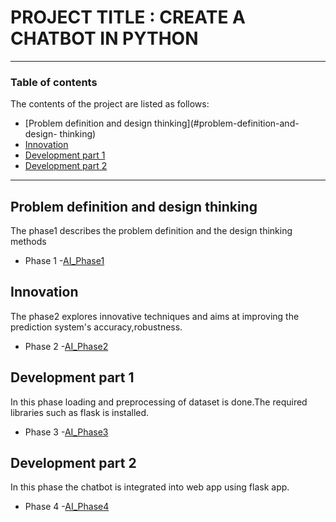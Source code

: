 # PROJECT TITLE : CREATE A CHATBOT IN PYTHON
---
### Table of contents
The contents of the project are listed as follows:
- [Problem definition and design thinking](#problem-definition-and-design-
thinking)
- [Innovation](#innovation)
- [Development part 1](#development-part-1)
- [Development part 2](#development-part-2)
---
## Problem definition and design thinking
The phase1 describes the problem definition and the design thinking methods
- Phase 1 -[AI_Phase1](https://github.com/Keerthikaiva/keerthi/blob/main/AI_Phase1.docx)
## Innovation
The phase2 explores innovative techniques and aims at improving the prediction
system&#39;s accuracy,robustness.
- Phase 2 -[AI_Phase2](https://github.com/Keerthikaiva/keerthi/blob/main/AI_Phase2-1.pdf)
## Development part 1
In this phase loading and preprocessing of dataset is done.The required
libraries such as flask is installed.
- Phase 3 -[AI_Phase3]()
## Development part 2
In this phase the chatbot is integrated into web app using flask app.
- Phase 4 -[AI_Phase4]()
